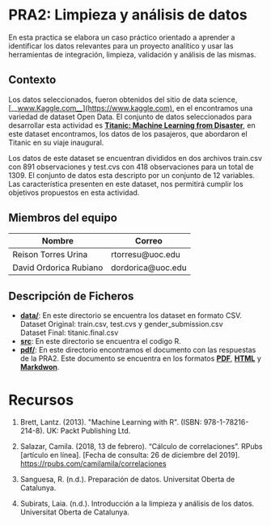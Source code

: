 
# PRA2: Limpieza y análisis de datos

En esta practica se elabora un caso práctico orientado a aprender a identificar los datos relevantes para un proyecto analítico y usar las herramientas de integración, limpieza, validación y análisis de las mismas. 

## Contexto

Los datos seleccionados, fueron obtenidos del sitio de data science, [__www.Kaggle.com__](https://www.kaggle.com), en el encontramos una variedad de dataset Open Data. El conjunto de datos seleccionados para desarrollar esta actividad es [__Titanic: Machine Learning from Disaster__](https://www.kaggle.com/c/titanic), en este dataset encontramos, los datos de los pasajeros, que abordaron el Titanic en su viaje inaugural.

Los datos de este dataset se encuentran divididos en dos archivos train.csv con 891 observaciones y test.cvs con 418 observaciones para un total de 1309. El conjunto de datos esta descripto por un conjunto de 12 variables. Las característica presenten en este dataset, nos permitirá cumplir los objetivos propuestos en esta actividad. 

## Miembros del equipo

|  Nombre |   Correo |
|---|---|
| Reison Torres Urina |  rtorresu\@uoc.edu  |
| David Ordorica Rubiano |  dordorica\@uoc.edu  |
 

## Descripción de Ficheros

* __[data/](https://github.com/reison-torres/PRAC2_cleanandanalysis/tree/master/datos)__: En este directorio se encuentra los dataset en formato CSV.  
  Dataset Original: train.csv, test.cvs y gender_submission.csv  
  Dataset Final: titanic.final.csv
* __[src](https://github.com/reison-torres/PRAC2_cleanandanalysis/tree/master/src)__: En este directorio se encuentra el codigo R.
* __[pdf/](https://github.com/reison-torres/webscraping/tree/master/pdf/)__: En este directorio encontramos el documento con las respuestas de la PRA2. Este documento se encuentra en los formatos __[PDF](https://github.com/reison-torres/PRAC2_cleanandanalysis/tree/master/pdf/respuestas.pdf)__, __[HTML](https://github.com/reison-torres/PRAC2_cleanandanalysis/tree/master/pdf/respuestas.html)__ y __[Markdwon](https://github.com/reison-torres/PRAC2_cleanandanalysis/tree/master/pdf/respuestas.Rmd)__.

# Recursos

1. Brett, Lantz. (2013). "Machine Learning with R". (ISBN: 978-1-78216-214-8). UK: Packt Publishing Ltd.

2. Salazar, Camila. (2018, 13 de febrero). “Cálculo de correlaciones”. RPubs [artículo en línea]. [Fecha de consulta: 26 de diciembre del 2019]. <https://rpubs.com/camilamila/correlaciones>

3. Sanguesa, R. (n.d.). Preparación de datos. Universitat Oberta de Catalunya.

4. Subirats, Laia. (n.d.). Introducción a la limpieza y análisis de los datos. Universitat Oberta de Catalunya.
